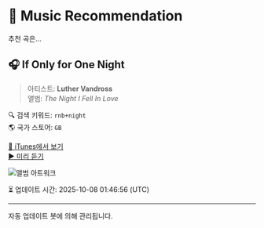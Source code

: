 
# 🎵 Music Recommendation

추천 곡은...

## 🎧 If Only for One Night  
> 아티스트: **Luther Vandross**  
> 앨범: _The Night I Fell In Love_  

🔍 검색 키워드: `rnb+night`  
🌎 국가 스토어: `GB`

[🔗 iTunes에서 보기](https://music.apple.com/gb/album/if-only-for-one-night/197979799?i=197980923&uo=4)  
[▶️ 미리 듣기](https://audio-ssl.itunes.apple.com/itunes-assets/AudioPreview125/v4/42/26/2d/42262d60-cf09-0b0e-d905-4ee5af3fb026/mzaf_8790715624881279831.plus.aac.p.m4a)

![앨범 아트워크](https://is1-ssl.mzstatic.com/image/thumb/Features124/v4/dc/05/a5/dc05a500-07ca-e0b1-364b-40985eccafb0/dj.llupprdq.jpg/100x100bb.jpg)

⏳ 업데이트 시간: 2025-10-08 01:46:56 (UTC)

---
자동 업데이트 봇에 의해 관리됩니다.
